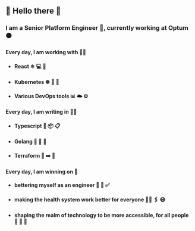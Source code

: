## 👋 Hello there 👋

### I am a Senior Platform Engineer 🔷, currently working at Optum 🟠

#### Every day, I am working with 🏋️‍♀️
- #### React ⚛️ 💻 📘
- #### Kubernetes ☸ 🌌 🐶
- #### Various DevOps tools 📊 ☁️ ⚙️

#### Every day, I am writing in 👨‍💻
- #### Typescript 💪 📦 📋
- #### Golang 💽 🏃 💨
- #### Terraform 📜 ➡️ 🎂

#### Every day, I am winning on 🎉
- #### bettering myself as an engineer 👷 🥗 ✅
- #### making the health system work better for everyone 🧑‍⚕️ 🖇️ 😷
- #### shaping the realm of technology to be more accessible, for all people 🧓 🤵 🧒

<!--
**CalebmKopp/calebmkopp** is a ✨ _special_ ✨ repository because its `README.md` (this file) appears on your GitHub profile.

Here are some ideas to get you started:

- 🔭 I’m currently working on ...
- 🌱 I’m currently learning ...
- 👯 I’m looking to collaborate on ...
- 🤔 I’m looking for help with ...
- 💬 Ask me about ...
- 📫 How to reach me: ...
- 😄 Pronouns: ...
- ⚡ Fun fact: ...
-->
